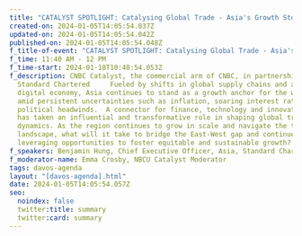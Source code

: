 ```yaml
---
title: "CATALYST SPOTLIGHT: Catalysing Global Trade - Asia's Growth Story"
created-on: 2024-01-05T14:05:54.037Z
updated-on: 2024-01-05T14:05:54.042Z
published-on: 2024-01-05T14:05:54.048Z
f_title-of-event: "CATALYST SPOTLIGHT: Catalysing Global Trade - Asia's Growth Story"
f_time: 11:40 AM - 12 PM
f_time-start: 2024-01-18T10:40:54.053Z
f_description: CNBC Catalyst, the commercial arm of CNBC, in partnership with
  Standard Chartered     Fueled by shifts in global supply chains and a growing
  digital economy, Asia continues to stand as a growth anchor for the world,
  amid persistent uncertainties such as inflation, soaring interest rates, and
  political headwinds.  A connector for finance, technology and innovation, Asia
  has taken an influential and transformative role in shaping global trade
  dynamics. As the region continues to grow in scale and navigate the trade
  landscape, what will it take to bridge the East-West gap and continue
  leveraging opportunities to foster equitable and sustainable growth?
f_speakers: Benjamin Hung, Chief Executive Officer, Asia, Standard Chartered
f_moderator-name: Emma Crosby, NBCU Catalyst Moderator
tags: davos-agenda
layout: "[davos-agenda].html"
date: 2024-01-05T14:05:54.057Z
seo:
  noindex: false
  twitter:title: summary
  twitter:card: summary
---
```

